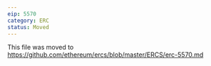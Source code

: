 ```yaml
---
eip: 5570
category: ERC
status: Moved
---
```


This file was moved to https://github.com/ethereum/ercs/blob/master/ERCS/erc-5570.md
